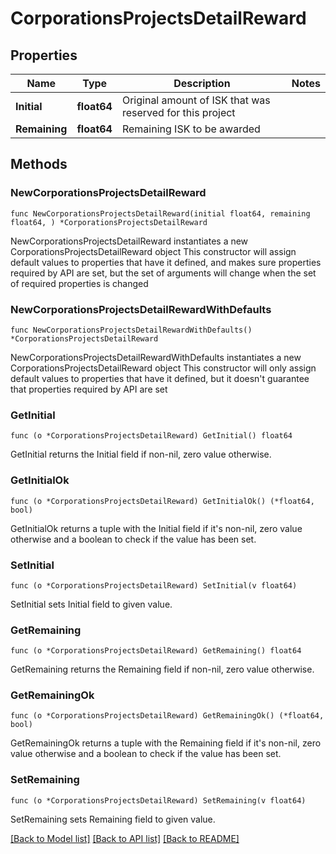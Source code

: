 # CorporationsProjectsDetailReward

## Properties

Name | Type | Description | Notes
------------ | ------------- | ------------- | -------------
**Initial** | **float64** | Original amount of ISK that was reserved for this project | 
**Remaining** | **float64** | Remaining ISK to be awarded | 

## Methods

### NewCorporationsProjectsDetailReward

`func NewCorporationsProjectsDetailReward(initial float64, remaining float64, ) *CorporationsProjectsDetailReward`

NewCorporationsProjectsDetailReward instantiates a new CorporationsProjectsDetailReward object
This constructor will assign default values to properties that have it defined,
and makes sure properties required by API are set, but the set of arguments
will change when the set of required properties is changed

### NewCorporationsProjectsDetailRewardWithDefaults

`func NewCorporationsProjectsDetailRewardWithDefaults() *CorporationsProjectsDetailReward`

NewCorporationsProjectsDetailRewardWithDefaults instantiates a new CorporationsProjectsDetailReward object
This constructor will only assign default values to properties that have it defined,
but it doesn't guarantee that properties required by API are set

### GetInitial

`func (o *CorporationsProjectsDetailReward) GetInitial() float64`

GetInitial returns the Initial field if non-nil, zero value otherwise.

### GetInitialOk

`func (o *CorporationsProjectsDetailReward) GetInitialOk() (*float64, bool)`

GetInitialOk returns a tuple with the Initial field if it's non-nil, zero value otherwise
and a boolean to check if the value has been set.

### SetInitial

`func (o *CorporationsProjectsDetailReward) SetInitial(v float64)`

SetInitial sets Initial field to given value.


### GetRemaining

`func (o *CorporationsProjectsDetailReward) GetRemaining() float64`

GetRemaining returns the Remaining field if non-nil, zero value otherwise.

### GetRemainingOk

`func (o *CorporationsProjectsDetailReward) GetRemainingOk() (*float64, bool)`

GetRemainingOk returns a tuple with the Remaining field if it's non-nil, zero value otherwise
and a boolean to check if the value has been set.

### SetRemaining

`func (o *CorporationsProjectsDetailReward) SetRemaining(v float64)`

SetRemaining sets Remaining field to given value.



[[Back to Model list]](../README.md#documentation-for-models) [[Back to API list]](../README.md#documentation-for-api-endpoints) [[Back to README]](../README.md)


